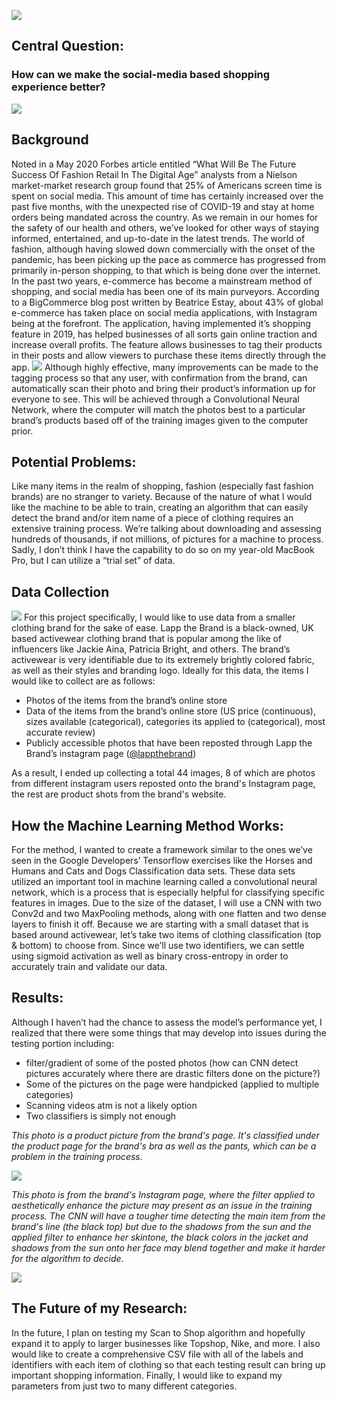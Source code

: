 ![](scan2shopheader.png)

## Central Question: 
### How can we make the social-media based shopping experience better?

![](DATA310-Final_Project_Poster.png)

## Background
Noted in a May 2020 Forbes article entitled “What Will Be The Future Success Of Fashion Retail In The Digital Age” analysts from a Nielson market-market research group found that 25% of Americans screen time is spent on social media. This amount of time has certainly increased over the past five months, with the unexpected rise of COVID-19 and stay at home orders being mandated across the country. As we remain in our homes for the safety of our health and others, we’ve looked for other ways of staying informed, entertained, and up-to-date in the latest trends. The world of fashion, although having slowed down commercially with the onset of the pandemic, has been picking up the pace as commerce has progressed from primarily in-person shopping, to that which is being done over the internet. In the past two years, e-commerce has become a mainstream method of shopping, and social media has been one of its main purveyors. According to a BigCommerce blog post written by Beatrice Estay, about 43% of global e-commerce has taken place on social media applications, with Instagram being at the forefront. The application, having implemented it’s shopping feature in 2019, has helped businesses of all sorts gain online traction and increase overall profits. The feature allows businesses to tag their products in their posts and allow viewers to purchase these items directly through the app. 
![](topshop_shop.png)
Although highly effective, many improvements can be made to the tagging process so that any user, with confirmation from the brand, can automatically scan their photo and bring their product’s information up for everyone to see. This will be achieved through a Convolutional Neural Network, where the computer will match the photos best to a particular brand’s products based off of the training images given to the computer prior. 

## Potential Problems: 
Like many items in the realm of shopping, fashion (especially fast fashion brands) are no stranger to variety. Because of the nature of what I would like the machine to be able to train, creating an algorithm that can easily detect the brand and/or item name of a piece of clothing requires an extensive training process. We’re talking about downloading and assessing hundreds of thousands, if not millions, of pictures for a machine to process. Sadly, I don’t think I have the capability to do so on my year-old MacBook Pro, but I can utilize a “trial set” of data. 

## Data Collection
![](lapp_store_screenshot.png)
For this project specifically, I would like to use data from a smaller clothing brand for the sake of ease. Lapp the Brand is a black-owned, UK based activewear clothing brand that is popular among the like of influencers like Jackie Aina, Patricia Bright, and others. The brand’s activewear is very identifiable due to its extremely brightly colored fabric, as well as their styles and branding logo. Ideally for this data, the items I would like to collect are as follows:

* Photos of the items from the brand’s online store
* Data of the items from the brand’s online store (US price (continuous), sizes available (categorical), categories its applied to (categorical), most accurate review)
* Publicly accessible photos that have been reposted through Lapp the Brand’s instagram page ([@lappthebrand](https://www.instagram.com/lappthebrand/))

As a result, I ended up collecting a total 44 images, 8 of which are photos from different instagram users reposted onto the brand's Instagram page, the rest are product shots from the brand's website.

## How the Machine Learning Method Works: 
For the method, I wanted to create a framework similar to the ones we’ve seen in the Google Developers’ Tensorflow exercises like the Horses and Humans and Cats and Dogs Classification data sets. These data sets utilized an important tool in machine learning called a convolutional neural network, which is a process that is especially helpful for classifying specific features in images. Due to the size of the dataset, I will use a CNN with two Conv2d and two MaxPooling methods, along with one flatten and two dense layers to finish it off. Because we are starting with a small dataset that is based around activewear, let’s take two items of clothing classification (top & bottom) to choose from. Since we’ll use two identifiers, we can settle using sigmoid activation as well as binary cross-entropy in order to accurately train and validate our data.

## Results: 
Although I haven’t had the chance to assess the model’s performance yet, I realized that there were some things that may develop into issues during the testing portion including:

* filter/gradient of some of the posted photos (how can CNN detect pictures accurately where there are drastic filters done on the picture?)
* Some of the pictures on the page were handpicked (applied to multiple categories)
* Scanning videos atm is not a likely option
* Two classifiers is simply not enough

_This photo is a product picture from the brand's page. It's classified under the product page for the brand's bra as well as the pants, which can be a problem in the training process._

![](bra_2.jpg)

_This photo is from the brand's Instagram page, where the filter applied to aesthetically enhance the picture may present as an issue in the training process. The CNN will have a tougher time detecting the main item from the brand's line (the black top) but due to the shadows from the sun and the applied filter to enhance her skintone, the black colors in the jacket and shadows from the sun onto her face may blend together and make it harder for the algorithm to decide._

![](insta_4.png) 

## The Future of my Research: 
In the future, I plan on testing my Scan to Shop algorithm and hopefully expand it to apply to larger businesses like Topshop, Nike, and more. I also would like to create a comprehensive CSV file with all of the labels and identifiers with each item of clothing so that each testing result can bring up important shopping information. Finally, I would like to expand my parameters from just two to many different categories. 

